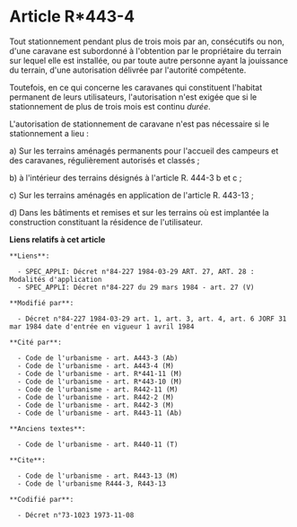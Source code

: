 # Article R*443-4

Tout stationnement pendant plus de trois mois par an, consécutifs ou non, d'une caravane est subordonné à l'obtention par le
propriétaire du terrain sur lequel elle est installée, ou par toute autre personne ayant la jouissance du terrain, d'une
autorisation délivrée par l'autorité compétente.

Toutefois, en ce qui concerne les caravanes qui constituent l'habitat permanent de leurs utilisateurs, l'autorisation n'est
exigée que si le stationnement de plus de trois mois est continu *durée*.

L'autorisation de stationnement de caravane n'est pas nécessaire si le stationnement a lieu :

a) Sur les terrains aménagés permanents pour l'accueil des campeurs et des caravanes, régulièrement autorisés et classés ;

b) à l'intérieur des terrains désignés à l'article R. 444-3 b et c ;

c) Sur les terrains aménagés en application de l'article R. 443-13 ;

d) Dans les bâtiments et remises et sur les terrains où est implantée la construction constituant la résidence de
l'utilisateur.

**Liens relatifs à cet article**

	**Liens**:

	  - SPEC_APPLI: Décret n°84-227 1984-03-29 ART. 27, ART. 28 : Modalités d'application
	  - SPEC_APPLI: Décret n°84-227 du 29 mars 1984 - art. 27 (V)

	**Modifié par**:

	  - Décret n°84-227 1984-03-29 art. 1, art. 3, art. 4, art. 6 JORF 31 mar 1984 date d'entrée en vigueur 1 avril 1984

	**Cité par**:

	  - Code de l'urbanisme - art. A443-3 (Ab)
	  - Code de l'urbanisme - art. A443-4 (M)
	  - Code de l'urbanisme - art. R*441-11 (M)
	  - Code de l'urbanisme - art. R*443-10 (M)
	  - Code de l'urbanisme - art. R442-11 (M)
	  - Code de l'urbanisme - art. R442-2 (M)
	  - Code de l'urbanisme - art. R442-3 (M)
	  - Code de l'urbanisme - art. R443-11 (Ab)

	**Anciens textes**:

	  - Code de l'urbanisme - art. R440-11 (T)

	**Cite**:

	  - Code de l'urbanisme - art. R443-13 (M)
	  - Code de l'urbanisme R444-3, R443-13

	**Codifié par**:

	  - Décret n°73-1023 1973-11-08
